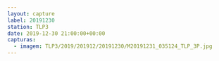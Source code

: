 ```yaml
---
layout: capture
label: 20191230
station: TLP3
date: 2019-12-30 21:00:00+00:00
capturas:
  - imagem: TLP3/2019/201912/20191230/M20191231_035124_TLP_3P.jpg
---
```

